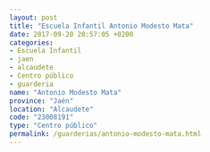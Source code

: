 ```yaml
---
layout: post
title: "Escuela Infantil Antonio Modesto Mata"
date: 2017-09-20 20:57:05 +0200
categories:
- Escuela Infantil
- jaen
- alcaudete
- Centro público
- guarderia
name: "Antonio Modesto Mata"
province: "Jaén"
location: "Alcaudete"
code: "23008191"
type: "Centro público"
permalink: /guarderias/antonio-modesto-mata.html
---
```

